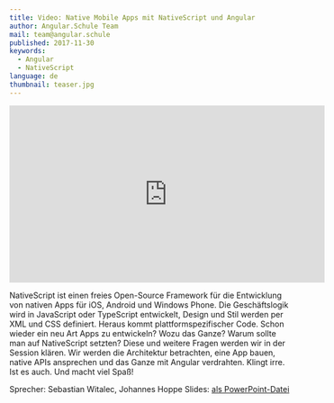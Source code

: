 ```yaml
---
title: Video: Native Mobile Apps mit NativeScript und Angular
author: Angular.Schule Team
mail: team@angular.schule
published: 2017-11-30
keywords:
  - Angular
  - NativeScript
language: de
thumbnail: teaser.jpg
---
```


<div class="video-container"><iframe width="560" height="315" src="https://www.youtube.com/embed/pFId3_cs2_Q?rel=0" frameborder="0" gesture="media" allow="encrypted-media" allowfullscreen></iframe></div>

NativeScript ist einen freies Open-Source Framework für die Entwicklung von nativen Apps für iOS, Android und Windows Phone. Die Geschäftslogik wird in JavaScript oder TypeScript entwickelt, Design und Stil werden per XML und CSS definiert. Heraus kommt plattformspezifischer Code. Schon wieder ein neu Art Apps zu entwickeln? Wozu das Ganze? Warum sollte man auf NativeScript setzten? Diese und weitere Fragen werden wir in der Session klären. Wir werden die Architektur betrachten, eine App bauen, native APIs ansprechen und das Ganze mit Angular verdrahten. Klingt irre. Ist es auch. Und macht viel Spaß!

Sprecher: Sebastian Witalec, Johannes Hoppe
Slides: [als PowerPoint-Datei](http://johanneshoppe.github.io/presentations/2016/Angular2NativeScript/DWX-Angular%202.0%20und%20NativeScript.pptx)